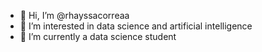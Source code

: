 - 👋 Hi, I’m @rhayssacorreaa
- 👀 I’m interested in data science and artificial intelligence
- 🌱 I’m currently a data science student


<!---
rhayssacorreaa/rhayssacorreaa is a ✨ special ✨ repository because its `README.md` (this file) appears on your GitHub profile.
You can click the Preview link to take a look at your changes.
--->
